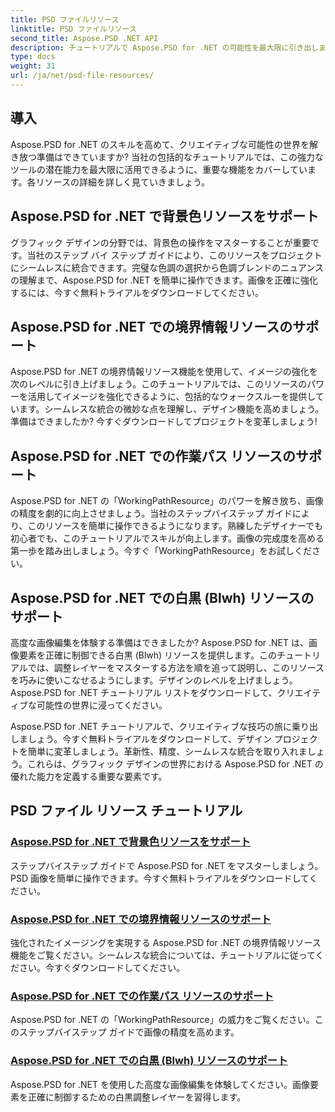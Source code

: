 ```yaml
---
title: PSD ファイルリソース
linktitle: PSD ファイルリソース
second_title: Aspose.PSD .NET API
description: チュートリアルで Aspose.PSD for .NET の可能性を最大限に引き出しましょう。背景色、境界線情報、作業パス、白黒リソースをシームレスにマスターしましょう。
type: docs
weight: 31
url: /ja/net/psd-file-resources/
---
```


## 導入

Aspose.PSD for .NET のスキルを高めて、クリエイティブな可能性の世界を解き放つ準備はできていますか? 当社の包括的なチュートリアルでは、この強力なツールの潜在能力を最大限に活用できるように、重要な機能をカバーしています。各リソースの詳細を詳しく見ていきましょう。

## Aspose.PSD for .NET で背景色リソースをサポート

グラフィック デザインの分野では、背景色の操作をマスターすることが重要です。当社のステップ バイ ステップ ガイドにより、このリソースをプロジェクトにシームレスに統合できます。完璧な色調の選択から色調ブレンドのニュアンスの理解まで、Aspose.PSD for .NET を簡単に操作できます。画像を正確に強化するには、今すぐ無料トライアルをダウンロードしてください。

## Aspose.PSD for .NET での境界情報リソースのサポート

Aspose.PSD for .NET の境界情報リソース機能を使用して、イメージの強化を次のレベルに引き上げましょう。このチュートリアルでは、このリソースのパワーを活用してイメージを強化できるように、包括的なウォークスルーを提供しています。シームレスな統合の微妙な点を理解し、デザイン機能を高めましょう。準備はできましたか? 今すぐダウンロードしてプロジェクトを変革しましょう!

## Aspose.PSD for .NET での作業パス リソースのサポート

Aspose.PSD for .NET の「WorkingPathResource」のパワーを解き放ち、画像の精度を劇的に向上させましょう。当社のステップバイステップ ガイドにより、このリソースを簡単に操作できるようになります。熟練したデザイナーでも初心者でも、このチュートリアルでスキルが向上します。画像の完成度を高める第一歩を踏み出しましょう。今すぐ「WorkingPathResource」をお試しください。

## Aspose.PSD for .NET での白黒 (Blwh) リソースのサポート

高度な画像編集を体験する準備はできましたか? Aspose.PSD for .NET は、画像要素を正確に制御できる白黒 (Blwh) リソースを提供します。このチュートリアルでは、調整レイヤーをマスターする方法を順を追って説明し、このリソースを巧みに使いこなせるようにします。デザインのレベルを上げましょう。Aspose.PSD for .NET チュートリアル リストをダウンロードして、クリエイティブな可能性の世界に浸ってください。

Aspose.PSD for .NET チュートリアルで、クリエイティブな技巧の旅に乗り出しましょう。今すぐ無料トライアルをダウンロードして、デザイン プロジェクトを簡単に変革しましょう。革新性、精度、シームレスな統合を取り入れましょう。これらは、グラフィック デザインの世界における Aspose.PSD for .NET の優れた能力を定義する重要な要素です。

## PSD ファイル リソース チュートリアル
### [Aspose.PSD for .NET で背景色リソースをサポート](./supporting-background-color-resource/)
ステップバイステップ ガイドで Aspose.PSD for .NET をマスターしましょう。PSD 画像を簡単に操作できます。今すぐ無料トライアルをダウンロードしてください。
### [Aspose.PSD for .NET での境界情報リソースのサポート](./supporting-border-information-resource/)
強化されたイメージングを実現する Aspose.PSD for .NET の境界情報リソース機能をご覧ください。シームレスな統合については、チュートリアルに従ってください。今すぐダウンロードしてください。
### [Aspose.PSD for .NET での作業パス リソースのサポート](./supporting-working-path-resource/)
Aspose.PSD for .NET の「WorkingPathResource」の威力をご覧ください。このステップバイステップ ガイドで画像の精度を高めます。
### [Aspose.PSD for .NET での白黒 (Blwh) リソースのサポート](./supporting-black-and-white-blwh-resource/)
Aspose.PSD for .NET を使用した高度な画像編集を体験してください。画像要素を正確に制御するための白黒調整レイヤーを習得します。